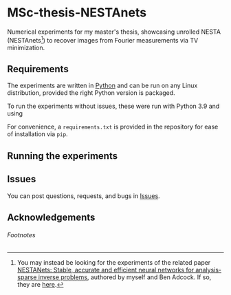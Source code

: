 # MSc-thesis-NESTAnets

Numerical experiments for my master's thesis, showcasing unrolled NESTA (NESTAnets[^1]) to recover images from Fourier measurements via TV minimization.

## Requirements

The experiments are written in [Python](https://www.python.org/downloads/) and can be run on any Linux distribution, provided the right Python version is packaged.

To run the experiments without issues, these were run with Python 3.9 and using

[Consider putting together a "requirements.txt" file here and AS-NESTA-net]: #

For convenience, a `requirements.txt` is provided in the repository for ease of installation via `pip`.

## Running the experiments

[Add instructions to run experiments]: #

## Issues

You can post questions, requests, and bugs in [Issues](https://github.com/mneyrane/MSc-thesis-NESTAnets/issues).

## Acknowledgements

[Add acknowledgements, e.g. NESTANets code adapted from other repo]: #

###### Footnotes

[^1]: You may instead be looking for the experiments of the related paper [NESTANets: Stable, accurate and efficient neural networks for analysis-sparse inverse problems](https://arxiv.org/abs/2203.00804), authored by myself and Ben Adcock. If so, they are [here](https://github.com/mneyrane/AS-NESTA-net).
